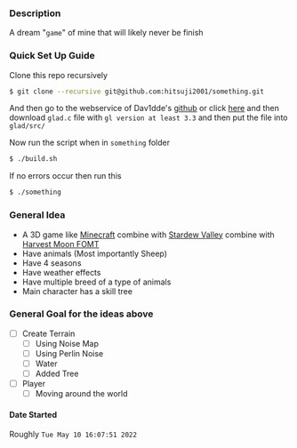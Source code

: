 ### Description

A dream "`game`" of mine that will likely never be finish

### Quick Set Up Guide

Clone this repo recursively 

``` bash
$ git clone --recursive git@github.com:hitsuji2001/something.git
```

And then go to the webservice of Dav1dde's [github](https://github.com/Dav1dde/glad) or click [here](https://glad.dav1d.de/) and then download `glad.c` file with `gl version at least 3.3` and then put the file into `glad/src/`  

Now run the script when in `something` folder

```bash
$ ./build.sh
```

If no errors occur then run this

```bash
$ ./something
```

### General Idea

- A 3D game like [Minecraft](https://en.wikipedia.org/wiki/Minecraft) combine with [Stardew Valley](https://en.wikipedia.org/wiki/Stardew_Valley) combine with [Harvest Moon FOMT](https://en.wikipedia.org/wiki/Harvest_Moon:_Friends_of_Mineral_Town)
- Have animals (Most importantly Sheep)
- Have 4 seasons
- Have weather effects
- Have multiple breed of a type of animals
- Main character has a skill tree

### General Goal for the ideas above

- [ ] Create Terrain
  - [ ] Using Noise Map
  - [ ] Using Perlin Noise
  - [ ] Water
  - [ ] Added Tree
- [ ] Player
  - [ ] Moving around the world

#### Date Started
Roughly `Tue May 10 16:07:51 2022`
